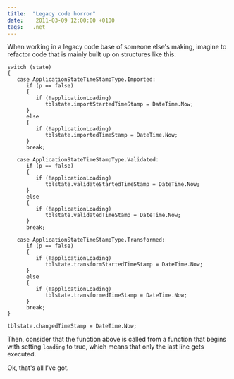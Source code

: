 ```yaml
---
title:  "Legacy code horror"
date:    2011-03-09 12:00:00 +0100
tags: 	.net
---
```



When working in a legacy code base of someone else's making, imagine to refactor
code that is mainly built up on structures like this:

	switch (state)
	{
	   case ApplicationStateTimeStampType.Imported:
	      if (p == false)
	      {
	         if (!applicationLoading)
	            tblstate.importStartedTimeStamp = DateTime.Now;
	      }
	      else
	      {
	         if (!applicationLoading)
	            tblstate.importedTimeStamp = DateTime.Now;
	      }
	      break;
	 
	   case ApplicationStateTimeStampType.Validated:
	      if (p == false)
	      {
	         if (!applicationLoading)
	            tblstate.validateStartedTimeStamp = DateTime.Now;
	      }
	      else
	      {
	         if (!applicationLoading)
	            tblstate.validatedTimeStamp = DateTime.Now;
	      }
	      break;
	 
	   case ApplicationStateTimeStampType.Transformed:
	      if (p == false)
	      {
	         if (!applicationLoading)
	            tblstate.transformStartedTimeStamp = DateTime.Now;
	      }
	      else
	      {
	         if (!applicationLoading)
	            tblstate.transformedTimeStamp = DateTime.Now;
	      }
	      break;
	}
	 
	tblstate.changedTimeStamp = DateTime.Now;

Then, consider that the function above is called from a function that begins with
setting `loading` to true, which means that only the last line gets executed.

Ok, that's all I've got.